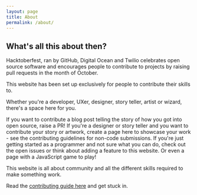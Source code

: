 ```yaml
---
layout: page
title: About
permalink: /about/
---
```


## What's all this about then?

Hacktoberfest, ran by GitHub, Digital Ocean and Twilio celebrates open source software and encourages people to contribute to projects by raising pull requests in the month of October.

This website has been set up exclusively for people to contribute their skills to.

Whether you're a developer, UXer, designer, story teller, artist or wizard, there's a space here for you.

If you want to contribute a blog post telling the story of how you got into open source, raise a PR! If you're a designer or story teller and you want to contribute your story or artwork, create a page here to showcase your work - see the contributing guidelines for non-code submissions. If you're just getting started as a programmer and not sure what you can do, check out the open issues or think about adding a feature to this website. Or even a page with a JavaScript game to play!

This website is all about community and all the different skills required to make something work.

Read the [contributing guide here](https://github.com/AnnaDodson/hacktoberfest-website/blob/master/contributing.md) and get stuck in.